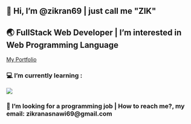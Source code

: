 <h2>👋 Hi, I’m @zikran69 | just call me "ZIK" </h2>
<h2>🌏 FullStack Web Developer | I’m interested in Web Programming Language
</h2>  
<a href="https://portfolio-zikran.vercel.app/">My Portfolio</a>

<h3>💻 I’m currently learning : </h3> 

  
<p align="start">
  <a href="https://skillicons.dev">
    <img src="https://skillicons.dev/icons?i=js,html,css,tailwind,react,vite,ts,nodejs,mysql&theme=light" />
  </a>
</p>

<h3> 📌 I’m looking for a programming job | How to reach me?, my email: zikranasnawi69@gmail.com
</h3>
<!---
zikran69/zikran69 is a ✨ special ✨ repository because its `README.md` (this file) appears on your GitHub profile.
You can click the Preview link to take a look at your changes.
--->
